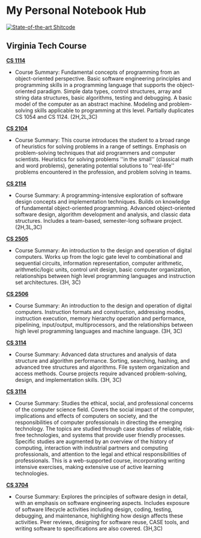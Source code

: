 # My Personal Notebook Hub

[![State-of-the-art Shitcode](https://img.shields.io/static/v1?label=State-of-the-art&message=Shitcode&color=7B5804)](https://github.com/trekhleb/state-of-the-art-shitcode)

## Virginia Tech Course

**[CS 1114](https://github.com/Jerry-NotesHub/CS_1114_Note)**

- Course Summary: Fundamental concepts of programming from an object-oriented perspective. Basic software engineering principles and programming skills in a programming language that supports the object-oriented paradigm. Simple data types, control structures, array and string data structures, basic algorithms, testing and debugging. A basic model of the computer as an abstract machine. Modeling and problem-solving skills applicable to programming at this level. Partially duplicates CS 1054 and CS 1124. (2H,2L,3C)

**[CS 2104](https://github.com/Jerry-NotesHub/CS_2104_Note)**

- Course Summary: This course introduces the student to a broad range of heuristics for solving problems in a range of settings. Emphasis on problem-solving techniques that aid programmers and computer scientists. Heuristics for solving problems ''in the small'' (classical math and word problems), generating potential solutions to ''real-life'' problems encountered in the profession, and problem solving in teams.

**[CS 2114](https://github.com/Jerry-NotesHub/CS_2114_Note)**

- Course Summary: A programming-intensive exploration of software design concepts and implementation techniques. Builds on knowledge of fundamental object-oriented programming. Advanced object-oriented software design, algorithm development and analysis, and classic data structures. Includes a team-based, semester-long software project. (2H,3L,3C)

**[CS 2505](https://github.com/Jerry-NotesHub/CS_2505_Note)**

- Course Summary: An introduction to the design and operation of digital computers. Works up from the logic gate level to combinational and sequential circuits, information representation, computer arithmetic, arithmetic/logic units, control unit design, basic computer organization, relationships between high level programming languages and instruction set architectures. (3H, 3C)

**[CS 2506](https://github.com/Jerry-NotesHub/CS_2506_Note)**

- Course Summary: An introduction to the design and operation of digital computers. Instruction formats and construction, addressing modes, instruction execution, memory hierarchy operation and performance, pipelining, input/output, multiprocessors, and the relationships between high level programming languages and machine language. (3H, 3C)

**[CS 3114](https://github.com/Jerry-NotesHub/CS_3114_Note)**

- Course Summary: Advanced data structures and analysis of data structure and algorithm performance. Sorting, searching, hashing, and advanced tree structures and algorithms. File system organization and access methods. Course projects require advanced problem-solving, design, and implementation skills. (3H, 3C)

**[CS 3114](https://github.com/Jerry-NotesHub/CS_3114_Note)**

- Course Summary: Studies the ethical, social, and professional concerns of the computer science field. Covers the social impact of the computer, implications and effects of computers on society, and the responsibilities of computer professionals in directing the emerging technology. The topics are studied through case studies of reliable, risk-free technologies, and systems that provide user friendly processes. Specific studies are augmented by an overview of the history of computing, interaction with industrial partners and computing professionals, and attention to the legal and ethical responsibilities of professionals. This is a web-supported course, incorporating writing intensive exercises, making extensive use of active learning technologies.

**[CS 3704](https://github.com/Jerry-NotesHub/CS_3704_Note)**

- Course Summary: Explores the principles of software design in detail, with an emphasis on software engineering aspects. Includes exposure of software lifecycle activities including design, coding, testing, debugging, and maintenance, highlighting how design affects these activities. Peer reviews, designing for software reuse, CASE tools, and writing software to specifications are also covered.  (3H,3C)

